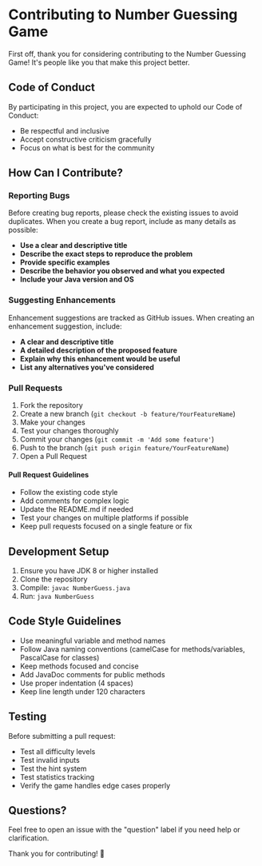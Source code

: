 # Contributing to Number Guessing Game

First off, thank you for considering contributing to the Number Guessing Game! It's people like you that make this project better.

## Code of Conduct

By participating in this project, you are expected to uphold our Code of Conduct:
- Be respectful and inclusive
- Accept constructive criticism gracefully
- Focus on what is best for the community

## How Can I Contribute?

### Reporting Bugs

Before creating bug reports, please check the existing issues to avoid duplicates. When you create a bug report, include as many details as possible:

- **Use a clear and descriptive title**
- **Describe the exact steps to reproduce the problem**
- **Provide specific examples**
- **Describe the behavior you observed and what you expected**
- **Include your Java version and OS**

### Suggesting Enhancements

Enhancement suggestions are tracked as GitHub issues. When creating an enhancement suggestion, include:

- **A clear and descriptive title**
- **A detailed description of the proposed feature**
- **Explain why this enhancement would be useful**
- **List any alternatives you've considered**

### Pull Requests

1. Fork the repository
2. Create a new branch (`git checkout -b feature/YourFeatureName`)
3. Make your changes
4. Test your changes thoroughly
5. Commit your changes (`git commit -m 'Add some feature'`)
6. Push to the branch (`git push origin feature/YourFeatureName`)
7. Open a Pull Request

#### Pull Request Guidelines

- Follow the existing code style
- Add comments for complex logic
- Update the README.md if needed
- Test your changes on multiple platforms if possible
- Keep pull requests focused on a single feature or fix

## Development Setup

1. Ensure you have JDK 8 or higher installed
2. Clone the repository
3. Compile: `javac NumberGuess.java`
4. Run: `java NumberGuess`

## Code Style Guidelines

- Use meaningful variable and method names
- Follow Java naming conventions (camelCase for methods/variables, PascalCase for classes)
- Keep methods focused and concise
- Add JavaDoc comments for public methods
- Use proper indentation (4 spaces)
- Keep line length under 120 characters

## Testing

Before submitting a pull request:
- Test all difficulty levels
- Test invalid inputs
- Test the hint system
- Test statistics tracking
- Verify the game handles edge cases properly

## Questions?

Feel free to open an issue with the "question" label if you need help or clarification.

Thank you for contributing! 🎉

